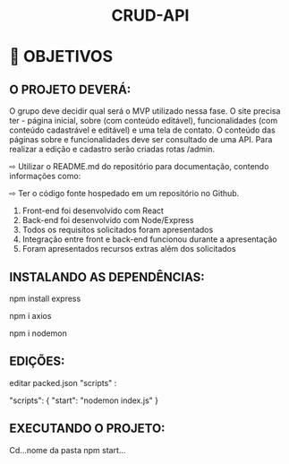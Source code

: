 # <h1 align="center">CRUD-API</h1>


# 🥇 OBJETIVOS
## O PROJETO DEVERÁ:

O grupo deve decidir qual será o MVP utilizado nessa fase. O site
precisa ter - página inicial, sobre (com conteúdo editável), funcionalidades (com
conteúdo cadastrável e editável) e uma tela de contato. O conteúdo das páginas sobre e
funcionalidades deve ser consultado de uma API. Para realizar a edição e cadastro
serão criadas rotas /admin.



⇨ Utilizar o README.md do repositório para documentação, contendo informações como:



⇨ Ter o código fonte hospedado em um repositório no Github.

1. Front-end foi desenvolvido com React
2. Back-end foi desenvolvido com Node/Express
3. Todos os requisitos solicitados foram apresentados
4. Integração entre front e back-end funcionou durante a
apresentação
5. Foram apresentados recursos extras além dos solicitados


## INSTALANDO AS DEPENDÊNCIAS:


npm install express

npm i axios

npm i nodemon

## EDIÇÕES:

editar packed.json "scripts" :

 "scripts": {
    "start": "nodemon index.js"
  }
  
  ## EXECUTANDO O PROJETO:
  
  Cd...nome da pasta
  npm start...
  
  
